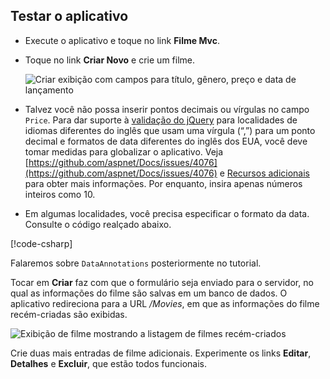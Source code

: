 
## <a name="test-the-app"></a>Testar o aplicativo

* Execute o aplicativo e toque no link **Filme Mvc**.
* Toque no link **Criar Novo** e crie um filme.

  ![Criar exibição com campos para título, gênero, preço e data de lançamento](~/tutorials/first-mvc-app/adding-model/_static/movies.png)

* Talvez você não possa inserir pontos decimais ou vírgulas no campo `Price`. Para dar suporte à [validação do jQuery](https://jqueryvalidation.org/) para localidades de idiomas diferentes do inglês que usam uma vírgula (“,”) para um ponto decimal e formatos de data diferentes do inglês dos EUA, você deve tomar medidas para globalizar o aplicativo. Veja [https://github.com/aspnet/Docs/issues/4076](https://github.com/aspnet/Docs/issues/4076) e [Recursos adicionais](#additional-resources) para obter mais informações. Por enquanto, insira apenas números inteiros como 10.

<a name="displayformatdatelocal"></a>

* Em algumas localidades, você precisa especificar o formato da data. Consulte o código realçado abaixo.

[!code-csharp[](~/tutorials/first-mvc-app/start-mvc/sample/MvcMovie/Models/MovieDateFormat.cs?name=snippet_1&highlight=2,10)]

Falaremos sobre `DataAnnotations` posteriormente no tutorial.

Tocar em **Criar** faz com que o formulário seja enviado para o servidor, no qual as informações do filme são salvas em um banco de dados. O aplicativo redireciona para a URL */Movies*, em que as informações do filme recém-criadas são exibidas.

![Exibição de filme mostrando a listagem de filmes recém-criados](~/tutorials/first-mvc-app/adding-model/_static/h.png)

Crie duas mais entradas de filme adicionais. Experimente os links **Editar**, **Detalhes** e **Excluir**, que estão todos funcionais.
